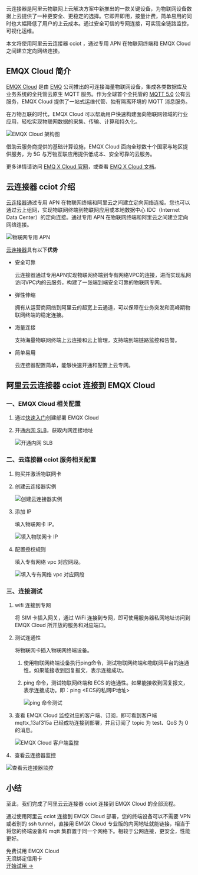 云连接器是阿里云物联网上云解决方案中新推出的一款关键设备，为物联网设备数据上云提供了一种更安全、更稳定的选择。它即开即用，按量计费，简单易用的同时也大幅降低了用户的上云成本。通过安全可信的专网连接，可实现全链路监控，可视化运维。

本文将使用阿里云云连接器 cciot ，通过专用 APN 在物联网终端和 EMQX Cloud 之间建立定向网络连接。

## EMQX Cloud 简介

[EMQX Cloud](https://www.emqx.com/zh/cloud) 是由 [EMQ](https://www.emqx.com/zh) 公司推出的可连接海量物联网设备，集成各类数据库及业务系统的全托管云原生 MQTT 服务。作为全球首个全托管的 [MQTT 5.0](https://www.emqx.com/zh/mqtt/mqtt5) 公有云服务，EMQX Cloud 提供了一站式运维代管、独有隔离环境的 MQTT 消息服务。

在万物互联的时代，EMQX Cloud 可以帮助用户快速构建面向物联网领域的行业应用，轻松实现物联网数据的采集、传输、计算和持久化。

![EMQX Cloud 架构图](https://assets.emqx.com/images/ffd61b092d9165be0bd9c78d1e62a721.png)

借助云服务商提供的基础计算设施，EMQX Cloud 面向全球数十个国家与地区提供服务，为 5G 与万物互联应用提供低成本、安全可靠的云服务。

更多详情请访问 [EMQ X Cloud 官网](https://www.emqx.com/zh/cloud)，或查看 [EMQ X Cloud 文档](https://docs.emqx.com/zh/cloud/latest/)。


## 云连接器 cciot 介绍

[云连接器](https://help.aliyun.com/document_detail/323473.html)通过专用 APN 在物联网终端和阿里云之间建立定向网络连接。您也可以通过云上组网，实现物联网终端到物联网应用或本地数据中心 IDC（Internet Data Center）的定向连接。通过专用 APN 在物联网终端和阿里云之间建立定向网络连接。

![物联网专用 APN](https://assets.emqx.com/images/51b81906161bd2eb01aae8e851339acf.png)

[云连接器](https://help.aliyun.com/document_detail/323473.html)具有以下**优势**

- 安全可靠

  云连接器通过专用APN实现物联网终端到专有网络VPC的连接，进而实现私网访问VPC内的云服务，构建了一张端到端安全可靠的物联网专网。

- 弹性伸缩

  拥有从运营商网络到阿里云的超宽上云通道，可以保障在业务突发和高峰期物联网终端的稳定连接。

- 海量连接

  支持海量物联网终端上云连接和云上管理，支持端到端链路监控和告警。

- 简单易用

  云连接器配置简单，能够快速开通和配置上云专网。

 
## 阿里云云连接器 cciot 连接到 EMQX Cloud

### 一、EMQX Cloud 相关配置

1. 通过[快速入门](https://docs.emqx.com/zh/cloud/latest/quick_start/create_free_trial.html)创建部署 EMQX Cloud

2. 开通[内网 SLB](https://docs.emqx.com/zh/cloud/latest/vas/intranet-lb.html)，获取内网连接地址

   ![开通内网 SLB](https://assets.emqx.com/images/7169c5aea99a1305e74a7f746e84132a.png)

### 二、云连接器 cciot 服务相关配置

1. 购买并激活物联网卡

2. 创建云连接器实例

   ![创建云连接器实例](https://assets.emqx.com/images/c127d903bad7f53553abb00bd4d80ce0.png)

3. 添加 IP

   填入物联网卡 IP。

   ![填入物联网卡 IP](https://assets.emqx.com/images/642486b81430b9a50da47e88dfc7c02f.png)

4. 配置授权规则

   填入专有网络 vpc 对应网段。

   ![填入专有网络 vpc 对应网段](https://assets.emqx.com/images/a84e37236b030bb5035c896e40ec0a21.png)

### 三、连接测试

1. wifi 连接到专网

   将 SIM 卡插入网关，通过 WiFi 连接到专网，即可使用服务器私网地址访问到 EMQX Cloud 所开放的服务和对应端口。

2. 测试连通性

   将物联网卡插入物联网终端设备。

   1. 使用物联网终端设备执行ping命令，测试物联网终端和物联网平台的连通性。如果能接收到回复报文，表示连接成功。

   2. ping 命令，测试物联网终端和 ECS 的连通性。如果能接收到回复报文，表示连接成功。即：ping <ECS的私网IP地址>
   
      ![ping 命令测试](https://assets.emqx.com/images/ede381687f2c174d688e1d0838e27464.png)

3. 查看 EMQX Cloud 监控对应的客户端、订阅，即可看到客户端 mqttx_13af315a 已经成功连接到部署，并且订阅了 topic 为 test、QoS 为 0 的消息。

   ![EMQX Cloud 客户端监控](https://assets.emqx.com/images/d083fcfd5029e326cfba04c3b6c609ea.png)

4、查看云连接器监控

   ![查看云连接器监控](https://assets.emqx.com/images/04160f9753126f3e710b623c00f1bbc4.png)

## 小结

至此，我们完成了阿里云云连接器 cciot 连接到 EMQX Cloud 的全部流程。

通过使用阿里云 cciot 连接到 EMQX Cloud 部署，您的终端设备可以不需要 VPN 或者别的 ssh tunnel，直接用 EMQX Cloud 专业版的内网地址就能链接，相当于将您的终端设备和 mqtt 集群置于同一个网络下。相较于公网连接，更安全，性能更好。


<section class="promotion">
    <div>
        免费试用 EMQX Cloud
        <div class="is-size-14 is-text-normal has-text-weight-normal">无须绑定信用卡</div>
    </div>
    <a href="https://accounts-zh.emqx.com/signup?continue=https://cloud.emqx.com/console/deployments/0?oper=new" class="button is-gradient px-5">开始试用 →</a >
</section>
